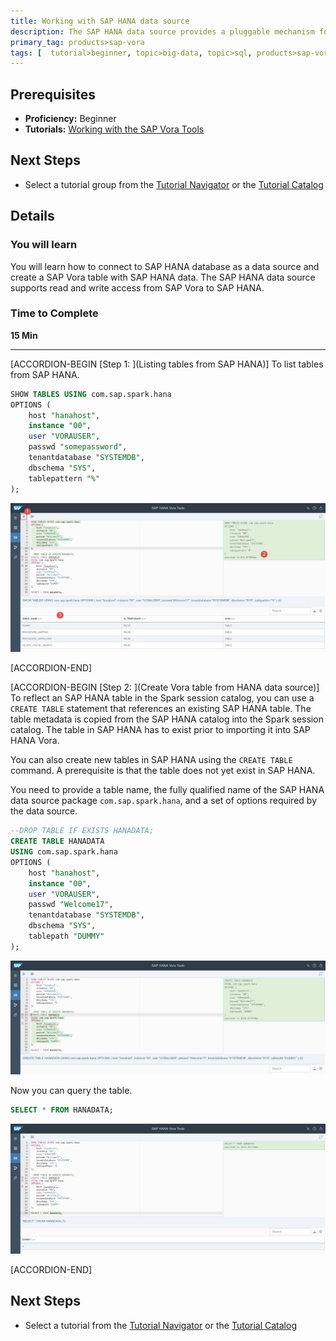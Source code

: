 ```yaml
---
title: Working with SAP HANA data source
description: The SAP HANA data source provides a pluggable mechanism for accessing data stored in SAP HANA from a Spark-based environment through Spark SQL
primary_tag: products>sap-vora
tags: [  tutorial>beginner, topic>big-data, topic>sql, products>sap-vora ]
---
```


## Prerequisites  
 - **Proficiency:** Beginner
 - **Tutorials:** [Working with the SAP Vora Tools](https://www.sap.com/developer/tutorials/vora-cal-toolsintro.html)


## Next Steps
 - Select a tutorial group from the [Tutorial Navigator](https://www.sap.com/developer/tutorial-navigator.html) or the [Tutorial Catalog](https://www.sap.com/developer/tutorial-navigator.tutorials.html)

## Details
### You will learn  
You will learn how to connect to SAP HANA database as a data source and create a SAP Vora table with SAP HANA data. The SAP HANA data source supports read and write access from SAP Vora to SAP HANA.

### Time to Complete
**15 Min**

---

[ACCORDION-BEGIN [Step 1: ](Listing tables from SAP HANA)]
To list tables from SAP HANA.

```sql
SHOW TABLES USING com.sap.spark.hana
OPTIONS (
    host "hanahost",
    instance "00",
    user "VORAUSER",
    passwd "somepassword",
    tenantdatabase "SYSTEMDB",
    dbschema "SYS",
    tablepattern "%"
);
```

![List HANA tables](vhana01.jpg)


[ACCORDION-END]

[ACCORDION-BEGIN [Step 2: ](Create Vora table from HANA data source)]
To reflect an SAP HANA table in the Spark session catalog, you can use a `CREATE TABLE` statement that references an existing SAP HANA table. The table metadata is copied from the SAP HANA catalog into the Spark session catalog. The table in SAP HANA has to exist prior to importing it into SAP HANA Vora.

You can also create new tables in SAP HANA using the `CREATE TABLE` command. A prerequisite is that the table does not yet exist in SAP HANA.

You need to provide a table name, the fully qualified name of the SAP HANA data source package `com.sap.spark.hana`, and a set of options required by the data source.

```sql
--DROP TABLE IF EXISTS HANADATA;
CREATE TABLE HANADATA
USING com.sap.spark.hana
OPTIONS (
    host "hanahost",
    instance "00",
    user "VORAUSER",
    passwd "Welcome17",
    tenantdatabase "SYSTEMDB",
    dbschema "SYS",
    tablepath "DUMMY"
);
```

![Create table from HANA data source](vhana02.jpg)

Now you can query the table.

```sql
SELECT * FROM HANADATA;
```

![Query table from HANA data source](vhana03.jpg)


[ACCORDION-END]

## Next Steps
- Select a tutorial from the [Tutorial Navigator](https://www.sap.com/developer/tutorial-navigator.html) or the [Tutorial Catalog](https://www.sap.com/developer/tutorial-navigator.tutorials.html)
